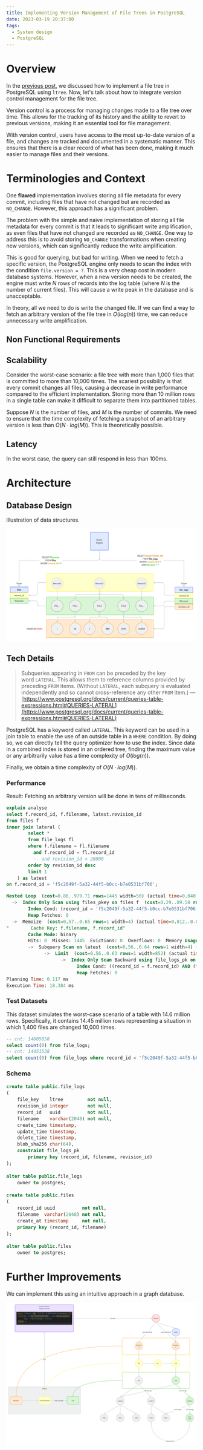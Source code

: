 ```yaml
---
title: Implementing Version Management of File Trees in PostgreSQL
date: 2023-03-19 20:37:00
tags: 
  - System design
  - PostgreSQL
---
```

# Overview

In the [previous post](https://www.notion.so/Implement-the-file-tree-in-PostgreSQL-using-ltree-126700c6ec7446a7b10762351418f71c), we discussed how to implement a file tree in PostgreSQL using `ltree`. Now, let's talk about how to integrate version control management for the file tree.

Version control is a process for managing changes made to a file tree over time. This allows for the tracking of its history and the ability to revert to previous versions, making it an essential tool for file management.

With version control, users have access to the most up-to-date version of a file, and changes are tracked and documented in a systematic manner. This ensures that there is a clear record of what has been done, making it much easier to manage files and their versions.

# Terminologies and Context

One **flawed** implementation involves storing all file metadata for every commit, including files that have not changed but are recorded as `NO_CHANGE`. However, this approach has a significant problem.

The problem with the simple and naive implementation of storing all file metadata for every commit is that it leads to significant write amplification, as even files that have not changed are recorded as `NO_CHANGE`. One way to address this is to avoid storing `NO_CHANGE` transformations when creating new versions, which can significantly reduce the write amplification.

This is good for querying, but bad for writing. When we need to fetch a specific version, the PostgreSQL engine only needs to scan the index with the condition `file.version = ?`. This is a very cheap cost in modern database systems. However, when a new version needs to be created, the engine must write $N$ rows of records into the log table (where $N$ is the number of current files). This will cause a write peak in the database and is unacceptable.

In theory, all we need to do is write the changed file. If we can find a way to fetch an arbitrary version of the file tree in $O(log(n))$ time, we can reduce unnecessary write amplification.

## Non Functional Requirements

## Scalability

Consider the worst-case scenario: a file tree with more than 1,000 files that is committed to more than 10,000 times. The scariest possibility is that every commit changes all files, causing a decrease in write performance compared to the efficient implementation. Storing more than 10 million rows in a single table can make it difficult to separate them into partitioned tables.

Suppose $N$ is the number of files, and $M$ is the number of commits. We need to ensure that the time complexity of fetching a snapshot of an arbitrary version is less than $O(N\cdot log(M))$. This is theoretically possible.

## Latency

In the worst case, the query can still respond in less than 100ms.

# Architecture

## Database Design

Illustration of data structures.

![Illustration of data structures.](/images/Implementing-Version-Management-of-File-Trees-in-PostgreSQL/file-tree-version-rdbms.png)

## Tech Details

> Subqueries appearing in `FROM` can be preceded by the key word `LATERAL`. This allows them to reference columns provided by preceding `FROM` items. (Without `LATERAL`, each subquery is evaluated independently and so cannot cross-reference any other `FROM` item.) — [https://www.postgresql.org/docs/current/queries-table-expressions.html#QUERIES-LATERAL](https://www.postgresql.org/docs/current/queries-table-expressions.html#QUERIES-LATERAL)
> 

PostgreSQL has a keyword called `LATERAL`. This keyword can be used in a join table to enable the use of an outside table in a `WHERE` condition. By doing so, we can directly tell the query optimizer how to use the index. Since data in a combined index is stored in an ordered tree, finding the maximum value or any arbitrarily value has a time complexity of $O(log(n))$.

Finally, we obtain a time complexity of $O(N \cdot log(M))$.

### Performance

Result: Fetching an arbitrary version will be done in tens of milliseconds.

```sql
explain analyse
select f.record_id, f.filename, latest.revision_id
from files f
inner join lateral (
        select *
        from file_logs fl
        where f.filename = fl.filename
          and f.record_id = fl.record_id
          -- and revision_id < 20000
        order by revision_id desc
        limit 1
    ) as latest
on f.record_id = 'f5c2049f-5a32-44f5-b0cc-b7e0531bf706';
```

```sql
Nested Loop  (cost=0.86..979.71 rows=1445 width=50) (actual time=0.040..18.297 rows=1445 loops=1)
  ->  Index Only Scan using files_pkey on files f  (cost=0.29..89.58 rows=1445 width=46) (actual time=0.019..0.174 rows=1445 loops=1)
        Index Cond: (record_id = 'f5c2049f-5a32-44f5-b0cc-b7e0531bf706'::uuid)
        Heap Fetches: 0
  ->  Memoize  (cost=0.57..0.65 rows=1 width=4) (actual time=0.012..0.012 rows=1 loops=1445)
"        Cache Key: f.filename, f.record_id"
        Cache Mode: binary
        Hits: 0  Misses: 1445  Evictions: 0  Overflows: 0  Memory Usage: 221kB
        ->  Subquery Scan on latest  (cost=0.56..0.64 rows=1 width=4) (actual time=0.012..0.012 rows=1 loops=1445)
              ->  Limit  (cost=0.56..0.63 rows=1 width=852) (actual time=0.012..0.012 rows=1 loops=1445)
                    ->  Index Only Scan Backward using file_logs_pk on file_logs fl  (cost=0.56..11.72 rows=158 width=852) (actual time=0.011..0.011 rows=1 loops=1445)
                          Index Cond: ((record_id = f.record_id) AND (filename = (f.filename)::text))
                          Heap Fetches: 0
Planning Time: 0.117 ms
Execution Time: 18.384 ms

```

### Test Datasets

This dataset simulates the worst-case scenario of a table with 14.6 million rows. Specifically, it contains 14.45 million rows representing a situation in which 1,400 files are changed 10,000 times.

```sql
-- cnt: 14605858
select count(0) from file_logs;
-- cnt: 14451538
select count(0) from file_logs where record_id = 'f5c2049f-5a32-44f5-b0cc-b7e0531bf706';

```

### Schema

```sql
create table public.file_logs
(
    file_key    ltree         not null,
    revision_id integer       not null,
    record_id   uuid          not null,
    filename    varchar(2048) not null,
    create_time timestamp,
    update_time timestamp,
    delete_time timestamp,
    blob_sha256 char(64),
    constraint file_logs_pk
        primary key (record_id, filename, revision_id)
);

alter table public.file_logs
    owner to postgres;

create table public.files
(
    record_id uuid          not null,
    filename  varchar(2048) not null,
    create_at timestamp     not null,
    primary key (record_id, filename)
);

alter table public.files
    owner to postgres;

```

# **Further Improvements**

We can implement this using an intuitive approach in a graph database.

![File tree version in graph database](/images/Implementing-Version-Management-of-File-Trees-in-PostgreSQL/file-tree-version-graph-database.png)